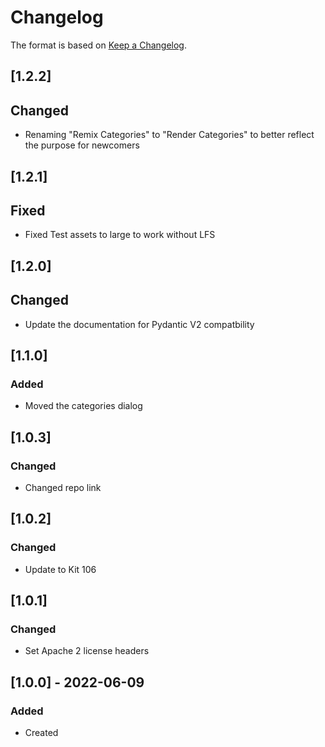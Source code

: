 # Changelog
The format is based on [Keep a Changelog](https://keepachangelog.com/en/1.0.0/).

## [1.2.2]
## Changed
- Renaming "Remix Categories" to "Render Categories" to better reflect the purpose for newcomers

## [1.2.1]
## Fixed
- Fixed Test assets to large to work without LFS

## [1.2.0]
## Changed
- Update the documentation for Pydantic V2 compatbility

## [1.1.0]
### Added
- Moved the categories dialog

## [1.0.3]
### Changed
- Changed repo link

## [1.0.2]
### Changed
- Update to Kit 106

## [1.0.1]
### Changed
- Set Apache 2 license headers

## [1.0.0] - 2022-06-09
### Added
- Created
